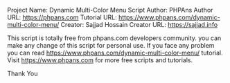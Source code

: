 Project Name: Dynamic Multi-Color Menu
Script Author: PHPAns
Author URL: https://phpans.com
Tutorial URL: https://www.phpans.com/dynamic-multi-color-menu/
Creator: Sajjad Hossain
Creator URL: https://sajjad.info



This script is totally free from phpans.com developers community. you can make any change of this script for personal use. If you face any problem you can read https://www.phpans.com/dynamic-multi-color-menu/ tutorial.
Visit https://www.phpans.com for more free scripts and tutorials.

Thank You

